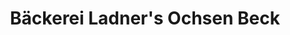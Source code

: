 ---
title: "Bäckerei Ladner's Ochsen Beck"
url: /erkenbrechtsweiler/baeckerei-ladners-ochsen-beck/
shop: Bäckerei
---